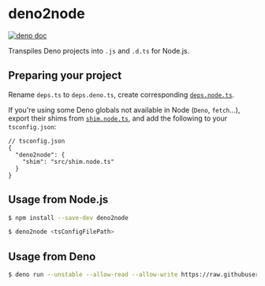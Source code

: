 # deno2node

<a href="https://doc.deno.land/https/raw.githubusercontent.com/wojpawlik/deno2node/v0.3.0/src/mod.ts"><img src="https://doc.deno.land/badge.svg" alt="deno doc"></a>

Transpiles Deno projects into `.js` and `.d.ts` for Node.js.

## Preparing your project

Rename `deps.ts` to `deps.deno.ts`, create corresponding [`deps.node.ts`].

<!-- deno-fmt-ignore -->
If you're using some Deno globals not available in Node (`Deno`, `fetch`...),
export their shims from [`shim.node.ts`],
and add the following to your `tsconfig.json`:

```jsonc
// tsconfig.json
{
  "deno2node": {
    "shim": "src/shim.node.ts"
  }
}
```

## Usage from Node.js

```sh
$ npm install --save-dev deno2node
```

```sh
$ deno2node <tsConfigFilePath>
```

## Usage from Deno

```sh
$ deno run --unstable --allow-read --allow-write https://raw.githubusercontent.com/wojpawlik/deno2node/v0.3.0/src/cli.ts <tsConfigFilePath>
```

[`deps.node.ts`]: https://github.com/wojpawlik/deno2node/v0.3.0/main/src/deps.node.ts
[`shim.node.ts`]: https://github.com/wojpawlik/deno2node/v0.3.0/main/src/shim.node.ts
